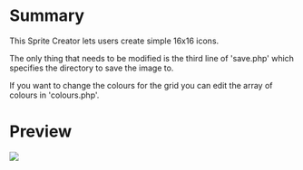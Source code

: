 Summary
========
This Sprite Creator lets users create simple 16x16 icons.

The only thing that needs to be modified is the third line of 'save.php' which specifies the directory to save the image to.

If you want to change the colours for the grid you can edit the array of colours in 'colours.php'.

Preview
========
<img src="http://connory.no-ip.org/preview.png">
